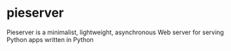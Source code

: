# pieserver
Pieserver is a minimalist, lightweight, asynchronous Web server for serving Python apps written in Python
